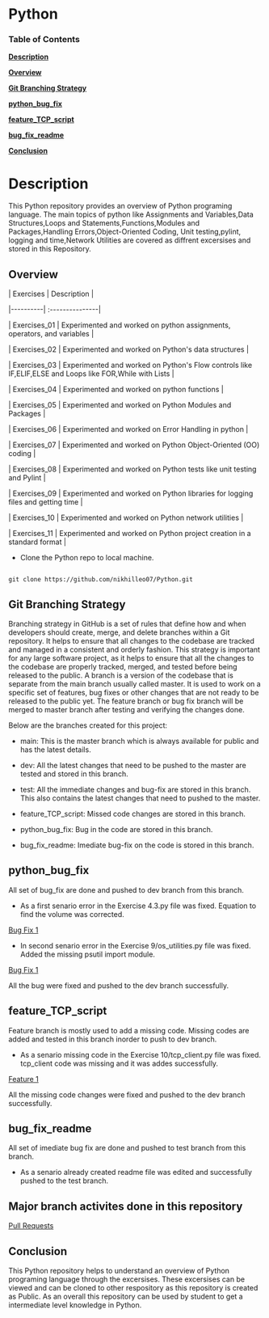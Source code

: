 # Python

 

### Table of Contents

**[Description](#description)**<br>

**[Overview](#overview)**<br>

**[Git Branching Strategy](#git-branching-strategy)**<br>

**[python_bug_fix](#python_bug_fix)**<br>

**[feature_TCP_script](#feature_TCP_script)**<br>

**[bug_fix_readme](#bug_fix_readme)**<br>

**[Conclusion](#conclusion)**<br>

 

# Description

This Python repository provides an overview of Python programing language. The main topics of python like Assignments and Variables,Data Structures,Loops and Statements,Functions,Modules and Packages,Handling Errors,Object-Oriented Coding, Unit testing,pylint, logging and time,Network Utilities are covered as diffrent excersises and stored in this Repository.  

## Overview

 

| Exercises   |      Description     |

|----------| :---------------|

| Exercises_01 | Experimented and worked on python assignments, operators, and variables  |

| Exercises_02 | Experimented and worked on Python's data structures |

| Exercises_03 | Experimented and worked on Python's Flow controls like IF,ELIF,ELSE and Loops like FOR,While with Lists |

| Exercises_04 | Experimented and worked on python functions  |

| Exercises_05 | Experimented and worked on Python Modules and Packages |

| Exercises_06 | Experimented and worked on Error Handling in python |

| Exercises_07 | Experimented and worked on Python Object-Oriented (OO) coding |

| Exercises_08 | Experimented and worked on Python tests like unit testing and Pylint |

| Exercises_09 | Experimented and worked on Python libraries for logging files and getting time  |

| Exercises_10 | Experimented and worked on Python network utilities  |

| Exercises_11 | Experimented and worked on Python project creation in a standard format  |


- Clone the Python repo to local machine.

```

git clone https://github.com/nikhilleo07/Python.git

```

 

## Git Branching Strategy

 

Branching strategy in GitHub is a set of rules that define how and when developers should create, merge, and delete branches within a Git repository. It helps to ensure that all changes to the codebase are tracked and managed in a consistent and orderly fashion. This strategy is important for any large software project, as it helps to ensure that all the changes to the codebase are properly tracked, merged, and tested before being released to the public. A branch is a version of the codebase that is separate from the main branch usually called master. It is used to work on a specific set of features, bug fixes or other changes that are not ready to be released to the public yet. The feature branch or bug fix branch will be merged to master branch after testing and verifying the changes done. 


Below are the branches created for this project:

 

- main: This is the master branch which is always available for public and has the latest details.

- dev: All the latest changes that need to be pushed to the master are tested and stored in this branch.

- test: All the immediate changes and bug-fix are stored in this branch. This also contains the latest changes that need to pushed to the master.

- feature_TCP_script: Missed code changes are stored in this branch.

- python_bug_fix: Bug in the code are stored in this branch.

- bug_fix_readme: Imediate bug-fix on the code is stored in this branch.
 

## python_bug_fix

All set of bug_fix are done and pushed to dev branch from this branch. 

- As a first senario error in the Exercise 4.3.py file was fixed. Equation to find the volume was corrected. 

[Bug Fix 1](https://github.com/nikhilleo07/Python/pull/1/files)

- In second senario error in the Exercise 9/os_utilities.py file was fixed. Added the missing psutil import module.

[Bug Fix 1](https://github.com/nikhilleo07/Python/pull/4/files)

All the bug were fixed and pushed to the dev branch successfully.


## feature_TCP_script

Feature branch is mostly used to add a missing code. Missing codes are added and tested in this branch inorder to push to dev branch.

- As a senario missing code in the Exercise 10/tcp_client.py file was fixed. tcp_client code was missing and it was addes successfully.

 [Feature 1](https://github.com/nikhilleo07/Python/pull/3/files)

All the missing code changes were fixed and pushed to the dev branch successfully.


## bug_fix_readme

All set of imediate bug fix are done and pushed to test branch from this branch.

- As a senario already created readme file was edited and successfully pushed to the test branch.


## Major branch activites done in this repository

[Pull Requests](https://github.com/nikhilleo07/Python/pulls?q=is%3Apr+is%3Aclosed)

## Conclusion

This Python repository helps to understand an overview of Python programing language through the excersises. These excersises can be viewed and can be cloned to other respository as this repository is created as Public. As an overall this repository can be used by student to get a intermediate level knowledge in Python.
